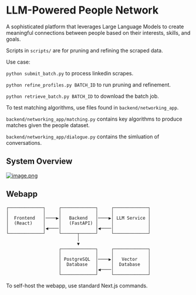 # LLM-Powered People Network

A sophisticated platform that leverages Large Language Models to create meaningful connections between people based on their interests, skills, and goals.

Scripts in `scripts/` are for pruning and refining the scraped data.

Use case:

`python submit_batch.py` to process linkedin scrapes.

`python refine_profiles.py BATCH_ID` to run pruning and refinement.

`python retrieve_batch.py BATCH_ID` to download the batch job.

To test matching algorithms, use files found in `backend/networking_app`. 

`backend/networking_app/matching.py` contains key algorithms to produce matches given the people dataset.

`backend/networking_app/dialogue.py` contains the simluation of conversations.

## System Overview
[![image.png](https://i.postimg.cc/xCFjVKzh/image.png)](https://postimg.cc/sQ7CpGK4)

## Webapp

```
┌─────────────┐     ┌─────────────┐     ┌─────────────┐
│             │     │             │     │             │
│  Frontend   │────▶│   Backend   │────▶│ LLM Service │
│  (React)    │     │   (FastAPI) │     │             │
│             │◀────│             │◀────│             │
└─────────────┘     └──────┬──────┘     └─────────────┘
                           │
                           ▼
                    ┌─────────────┐     ┌─────────────┐
                    │             │     │             │
                    │ PostgreSQL  │────▶│   Vector    │
                    │  Database   │     │  Database   │
                    │             │◀────│             │
                    └─────────────┘     └─────────────┘
```
To self-host the webapp, use standard Next.js commands.
